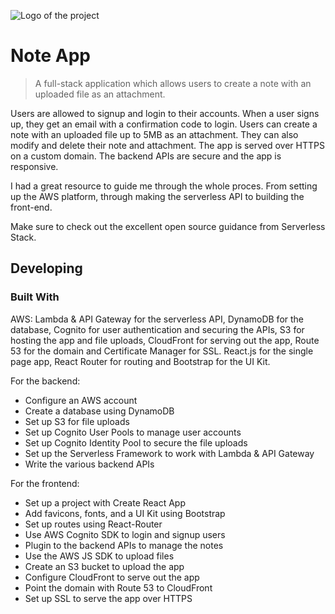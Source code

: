 ![Logo of the project](http://members.chello.nl/m.van.duren/img/kusje.png)

# Note App
> A full-stack application which allows users to create a note with an uploaded file as an attachment.

Users are allowed to signup and login to their accounts. When a user signs up, they get an email with a confirmation code to login. Users can create a note with an uploaded file up to 5MB as an attachment. They can also modify and delete their note and attachment. The app is served over HTTPS on a custom domain. The backend APIs are secure and the app is responsive.

I had a great resource to guide me through the whole proces. From setting up the AWS platform, through making the serverless API to building the front-end.

Make sure to check out the excellent open source guidance from Serverless Stack.
 
## Developing

### Built With
AWS: Lambda & API Gateway for the serverless API, DynamoDB for the database, Cognito for user authentication and securing the APIs, S3 for hosting the app and file uploads, CloudFront for serving out the app, Route 53 for the domain and Certificate Manager for SSL. React.js for the single page app, React Router for routing and Bootstrap for the UI Kit.

For the backend:

* Configure an AWS account
* Create a database using DynamoDB
* Set up S3 for file uploads
* Set up Cognito User Pools to manage user accounts
* Set up Cognito Identity Pool to secure the file uploads
* Set up the Serverless Framework to work with Lambda & API Gateway
* Write the various backend APIs

For the frontend:

* Set up a project with Create React App
* Add favicons, fonts, and a UI Kit using Bootstrap
* Set up routes using React-Router
* Use AWS Cognito SDK to login and signup users
* Plugin to the backend APIs to manage the notes
* Use the AWS JS SDK to upload files
* Create an S3 bucket to upload the app
* Configure CloudFront to serve out the app
* Point the domain with Route 53 to CloudFront
* Set up SSL to serve the app over HTTPS
